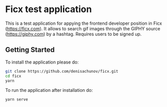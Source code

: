 # Ficx test application 

This is a test application for appying the frontend developer position in Ficx (https://ficx.com). It allows to search gif images through the GIPHY source (https://giphy.com) by a hashtag. Requires users to be signed up.

## Getting Started

To install the application please do:
```bash
git clone https://github.com/denisachunov/ficx.git
cd ficx
yarn
```

To run the application after installation do:
```bash
yarn serve
```
